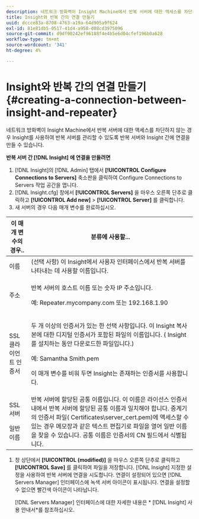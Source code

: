 ```yaml
---
description: 네트워크 방화벽이 Insight Machine에서 반복 서버에 대한 액세스를 차단하지 않는 경우 Insight를 사용하여 반복 서버를 관리할 수 있도록 반복 서버와 Insight 간에 연결을 만들 수 있습니다.
title: Insight와 반복 간의 연결 만들기
uuid: dccce83a-8708-4763-a19a-64d905a9f624
exl-id: 81e81db5-0517-41d4-a958-d08cd3975096
source-git-commit: d9df90242ef96188f4e4b5e6d04cfef196b0a628
workflow-type: tm+mt
source-wordcount: '341'
ht-degree: 4%

---
```


# Insight와 반복 간의 연결 만들기{#creating-a-connection-between-insight-and-repeater}

네트워크 방화벽이 Insight Machine에서 반복 서버에 대한 액세스를 차단하지 않는 경우 Insight를 사용하여 반복 서버를 관리할 수 있도록 반복 서버와 Insight 간에 연결을 만들 수 있습니다.

**반복 서버 간 [!DNL Insight] 에 연결을 만들려면**

1. [!DNL Insight]의 [!DNL Admin] 탭에서 **[!UICONTROL Configure Connections to Servers]** 축소판을 클릭하여 Configure Connections to Servers 작업 공간을 엽니다.
1. [!DNL Insight.cfg] 창에서 **[!UICONTROL Servers]** 을 마우스 오른쪽 단추로 클릭하고 **[!UICONTROL Add new]** > **[!UICONTROL Server]** 를 클릭합니다.
1. 새 서버의 경우 다음 매개 변수를 완료하십시오.

<table id="table_DD79587255134B5A888A0F57CF10E5B0"> 
 <thead> 
  <tr> 
   <th colname="col1" class="entry"> 이 매개 변수의 경우.. </th> 
   <th colname="col2" class="entry"> 분류에 사용할... </th> 
  </tr> 
 </thead>
 <tbody> 
  <tr> 
   <td colname="col1"> 이름 </td> 
   <td colname="col2">(선택 사항) 이 <span class="keyword"> Insight</span>에서 사용자 인터페이스에서 반복 서버를 나타내는 데 사용할 이름입니다. </td> 
  </tr> 
  <tr> 
   <td colname="col1"> 주소 </td> 
   <td colname="col2"> <p>반복 서버의 호스트 이름 또는 숫자 IP 주소입니다. </p> <p>예:<span class="filepath"> Repeater.mycompany.com</span> 또는 192.168.1.90 </p> </td> 
  </tr> 
  <tr> 
   <td colname="col1"> SSL 클라이언트 인증서 </td> 
   <td colname="col2"> <p>두 개 이상의 인증서가 있는 한 선택 사항입니다. 이 <span class="keyword"> Insight</span> 복사본에 대한 디지털 인증서가 포함된 파일의 이름입니다. ( <span class="keyword"> Insight</span>를 설치하는 동안 다운로드한 파일입니다.) </p> <p>예:<span class="filepath"> Samantha Smith.pem</span></p> <p>이 매개 변수를 비워 두면 <span class="keyword"> Insight</span>는 존재하는 인증서를 사용합니다. </p> </td> 
  </tr> 
  <tr> 
   <td colname="col1"> <p>SSL 서버 </p> <p>일반 이름 </p> </td> 
   <td colname="col2">반복 서버에 할당된 공통 이름입니다. 이 이름은 라이선스 인증서 내에서 반복 서버에 할당된 공통 이름과 일치해야 합니다. 중계기의 인증서 파일(<span class="filepath"> Certificates\server_cert.pem</span>)에 액세스할 수 있는 경우 메모장과 같은 텍스트 편집기로 파일을 열어 일반 이름을 찾을 수 있습니다. 공통 이름은 인증서의 CN 필드에서 식별됩니다. </td> 
  </tr> 
 </tbody> 
</table>

1. 창 상단에서 **[!UICONTROL (modified)]** 을 마우스 오른쪽 단추로 클릭하고 **[!UICONTROL Save]** 를 클릭하여 파일을 저장합니다. [!DNL Insight] 지정한 설정을 사용하여 반복 서버에 연결을 시도합니다. 연결이 설정되어 있으면 [!DNL Servers Manager] 인터페이스에 녹색 서버 아이콘이 표시됩니다. 연결을 설정할 수 없으면 빨간색 아이콘이 나타납니다.

   [!DNL Servers Manager] 인터페이스에 대한 자세한 내용은 * [!DNL Insight] 사용 안내서*를 참조하십시오.
